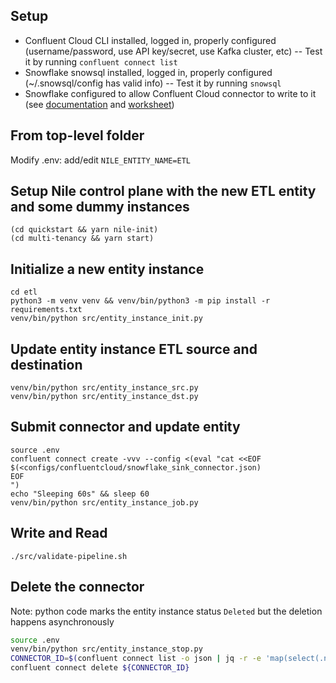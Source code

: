 ## Setup
- Confluent Cloud CLI installed, logged in, properly configured (username/password, use API key/secret, use Kafka cluster, etc)
  -- Test it by running `confluent connect list`
- Snowflake snowsql installed, logged in, properly configured (~/.snowsql/config has valid info)
  -- Test it by running `snowsql`
- Snowflake configured to allow Confluent Cloud connector to write to it (see [documentation](https://docs.confluent.io/cloud/current/connectors/cc-snowflake-sink.html#snowflake-sink-connector-for-ccloud) and [worksheet](configs/snowflake/worksheet))

## From top-level folder
Modify .env: add/edit `NILE_ENTITY_NAME=ETL`

## Setup Nile control plane with the new ETL entity and some dummy instances

```
(cd quickstart && yarn nile-init)
(cd multi-tenancy && yarn start)
```

## Initialize a new entity instance

```
cd etl
python3 -m venv venv && venv/bin/python3 -m pip install -r requirements.txt
venv/bin/python src/entity_instance_init.py
```

## Update entity instance ETL source and destination 

```
venv/bin/python src/entity_instance_src.py
venv/bin/python src/entity_instance_dst.py
```

## Submit connector and update entity

```
source .env
confluent connect create -vvv --config <(eval "cat <<EOF
$(<configs/confluentcloud/snowflake_sink_connector.json)
EOF
")
echo "Sleeping 60s" && sleep 60
venv/bin/python src/entity_instance_job.py
```

## Write and Read

```
./src/validate-pipeline.sh
```

## Delete the connector

Note: python code marks the entity instance status `Deleted` but the deletion happens asynchronously

```bash
source .env
venv/bin/python src/entity_instance_stop.py
CONNECTOR_ID=$(confluent connect list -o json | jq -r -e 'map(select(.name == "'${ETL_CONFLUENT_CONNECTOR_NAME}'")) | .[].id')
confluent connect delete ${CONNECTOR_ID}
```
